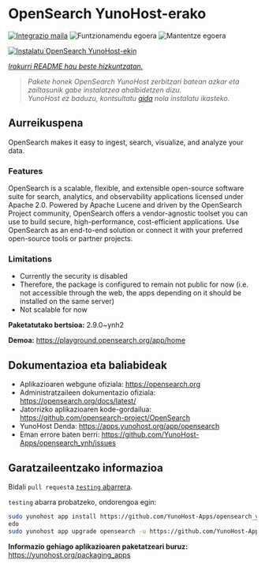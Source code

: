 <!--
Ohart ongi: README hau automatikoki sortu da <https://github.com/YunoHost/apps/tree/master/tools/readme_generator>ri esker
EZ editatu eskuz.
-->

# OpenSearch YunoHost-erako

[![Integrazio maila](https://dash.yunohost.org/integration/opensearch.svg)](https://dash.yunohost.org/appci/app/opensearch) ![Funtzionamendu egoera](https://ci-apps.yunohost.org/ci/badges/opensearch.status.svg) ![Mantentze egoera](https://ci-apps.yunohost.org/ci/badges/opensearch.maintain.svg)

[![Instalatu OpenSearch YunoHost-ekin](https://install-app.yunohost.org/install-with-yunohost.svg)](https://install-app.yunohost.org/?app=opensearch)

*[Irakurri README hau beste hizkuntzatan.](./ALL_README.md)*

> *Pakete honek OpenSearch YunoHost zerbitzari batean azkar eta zailtasunik gabe instalatzea ahalbidetzen dizu.*  
> *YunoHost ez baduzu, kontsultatu [gida](https://yunohost.org/install) nola instalatu ikasteko.*

## Aurreikuspena

OpenSearch makes it easy to ingest, search, visualize, and analyze your data.

### Features

OpenSearch is a scalable, flexible, and extensible open-source software suite for search, analytics, and observability applications licensed under Apache 2.0. Powered by Apache Lucene and driven by the OpenSearch Project community, OpenSearch offers a vendor-agnostic toolset you can use to build secure, high-performance, cost-efficient applications. Use OpenSearch as an end-to-end solution or connect it with your preferred open-source tools or partner projects.

### Limitations

- Currently the security is disabled
- Therefore, the package is configured to remain not public for now (i.e. not accessible through the web, the apps depending on it should be installed on the same server)
- Not scalable for now


**Paketatutako bertsioa:** 2.9.0~ynh2

**Demoa:** <https://playground.opensearch.org/app/home>
## Dokumentazioa eta baliabideak

- Aplikazioaren webgune ofiziala: <https://opensearch.org>
- Administratzaileen dokumentazio ofiziala: <https://opensearch.org/docs/latest/>
- Jatorrizko aplikazioaren kode-gordailua: <https://github.com/opensearch-project/OpenSearch>
- YunoHost Denda: <https://apps.yunohost.org/app/opensearch>
- Eman errore baten berri: <https://github.com/YunoHost-Apps/opensearch_ynh/issues>

## Garatzaileentzako informazioa

Bidali `pull request`a [`testing` abarrera](https://github.com/YunoHost-Apps/opensearch_ynh/tree/testing).

`testing` abarra probatzeko, ondorengoa egin:

```bash
sudo yunohost app install https://github.com/YunoHost-Apps/opensearch_ynh/tree/testing --debug
edo
sudo yunohost app upgrade opensearch -u https://github.com/YunoHost-Apps/opensearch_ynh/tree/testing --debug
```

**Informazio gehiago aplikazioaren paketatzeari buruz:** <https://yunohost.org/packaging_apps>
